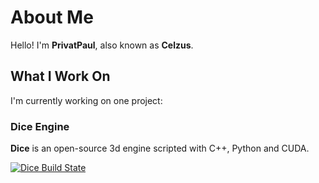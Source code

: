 # About Me
Hello! I'm **PrivatPaul**, also known as **Celzus**.

## What I Work On
I'm currently working on one project:

### Dice Engine
**Dice** is an open-source 3d engine scripted with C++, Python and CUDA.

[![Dice Build State](https://img.shields.io/badge/Dice_Engine%20State-Not%20Released-4F5B93?style=flat&logo=python&logoColor=white)](https://github.com/PrivatPaul/dice/)
